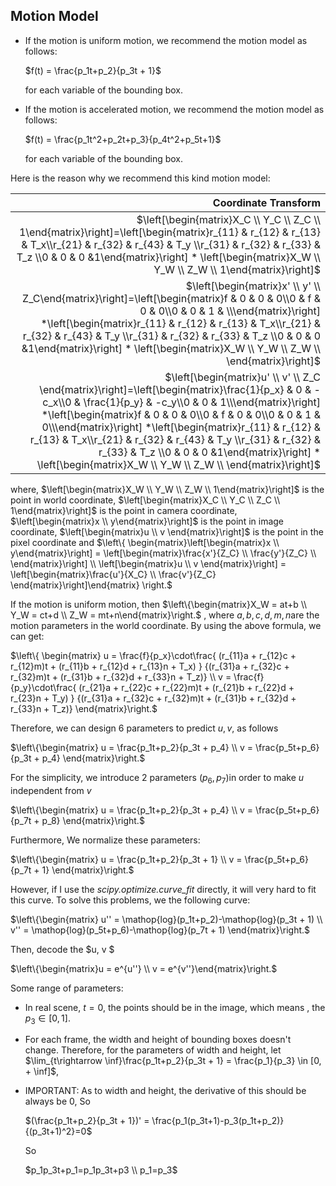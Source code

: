 ## Motion Model

- If  the motion is uniform motion, we recommend the motion model as follows:

  $f(t) = \frac{p_1t+p_2}{p_3t + 1}$

  for each variable of the bounding box.

- If the motion is accelerated motion, we recommend the motion model as follows:

  $f(t) = \frac{p_1t^2+p_2t+p_3}{p_4t^2+p_5t+1}$

  for each variable of the bounding box.

Here is the reason why we recommend this kind motion model:

|                                         Coordinate Transform |
| -----------------------------------------------------------: |
| $\left[\begin{matrix}X_C \\ Y_C \\ Z_C \\ 1\end{matrix}\right]=\left[\begin{matrix}r_{11} & r_{12} & r_{13} & T_x\\r_{21} & r_{32} & r_{43} & T_y \\r_{31} & r_{32} & r_{33} & T_z \\0 & 0 & 0 &1\end{matrix}\right] * \left[\begin{matrix}X_W \\ Y_W \\ Z_W \\ 1\end{matrix}\right]$ |
| $\left[\begin{matrix}x' \\ y' \\ Z_C\end{matrix}\right]=\left[\begin{matrix}f & 0 & 0 & 0\\0 & f & 0 & 0\\0 & 0 & 1 & \\\end{matrix}\right] *\left[\begin{matrix}r_{11} & r_{12} & r_{13} & T_x\\r_{21} & r_{32} & r_{43} & T_y \\r_{31} & r_{32} & r_{33} & T_z \\0 & 0 & 0 &1\end{matrix}\right] * \left[\begin{matrix}X_W \\ Y_W \\ Z_W \\ \end{matrix}\right]$ |
| $\left[\begin{matrix}u' \\ v' \\ Z_C \end{matrix}\right]=\left[\begin{matrix}\frac{1}{p_x} & 0 & -c_x\\0 & \frac{1}{p_y} & -c_y\\0 & 0 & 1\\\end{matrix}\right] *\left[\begin{matrix}f & 0 & 0 & 0\\0 & f & 0 & 0\\0 & 0 & 1 & 0\\\end{matrix}\right] *\left[\begin{matrix}r_{11} & r_{12} & r_{13} & T_x\\r_{21} & r_{32} & r_{43} & T_y \\r_{31} & r_{32} & r_{33} & T_z \\0 & 0 & 0 &1\end{matrix}\right] * \left[\begin{matrix}X_W \\ Y_W \\ Z_W \\ \end{matrix}\right]$ |

where, $\left[\begin{matrix}X_W \\ Y_W \\ Z_W \\ 1\end{matrix}\right]​$ is the point in world coordinate, $\left[\begin{matrix}X_C \\ Y_C \\ Z_C \\ 1\end{matrix}\right]​$ is the point in camera coordinate, $\left[\begin{matrix}x \\ y\end{matrix}\right]​$ is the point in image coordinate, $\left[\begin{matrix}u \\ v \end{matrix}\right]​$ is the point in the pixel coordinate and $\left\{
\begin{matrix}\left[\begin{matrix}x \\ y\end{matrix}\right] = 
\left[\begin{matrix}\frac{x'}{Z_C} \\ \frac{y'}{Z_C} \\ \end{matrix}\right] \\
\left[\begin{matrix}u \\ v \end{matrix}\right] = 
\left[\begin{matrix}\frac{u'}{X_C} \\ \frac{v'}{Z_C} \end{matrix}\right]\end{matrix}
\right.​$

If the motion is uniform motion, then $\left\{\begin{matrix}X_W = at+b \\ Y_W = ct+d \\ Z_W = mt+n\end{matrix}\right.​$ , where $a,b,c, d, m, n ​$ are the motion parameters in the world coordinate. By using the above formula, we can get:

$\left\{
\begin{matrix}
u = \frac{f}{p_x}\cdot\frac{
(r_{11}a + r_{12}c + r_{12}m)t + (r_{11}b + r_{12}d + r_{13}n + T_x)
}
{(r_{31}a + r_{32}c + r_{32}m)t + (r_{31}b + r_{32}d + r_{33}n + T_z)}
\\
v = \frac{f}{p_y}\cdot\frac{
(r_{21}a + r_{22}c + r_{22}m)t + (r_{21}b + r_{22}d + r_{23}n + T_y)
}
{(r_{31}a + r_{32}c + r_{32}m)t + (r_{31}b + r_{32}d + r_{33}n + T_z)}
\end{matrix}\right.$

Therefore, we can design  6 parameters to predict $u,v$, as follows

$\left\{\begin{matrix}
u = \frac{p_1t+p_2}{p_3t + p_4} \\
v = \frac{p_5t+p_6}{p_3t + p_4}
\end{matrix}\right.​$

For the simplicity, we introduce 2 parameters $(p_6, p_7)​$in order to make $u​$ independent from $v​$

$\left\{\begin{matrix}
u = \frac{p_1t+p_2}{p_3t + p_4} \\
v = \frac{p_5t+p_6}{p_7t + p_8}
\end{matrix}\right.$

Furthermore, We normalize these parameters:

$\left\{\begin{matrix}
u = \frac{p_1t+p_2}{p_3t + 1} \\
v = \frac{p_5t+p_6}{p_7t + 1}
\end{matrix}\right.​$

However, if I use the *scipy.optimize.curve_fit* directly, it will very hard to fit this curve. To solve this problems, we the following curve:

$\left\{\begin{matrix}
u'' = \mathop{log}(p_1t+p_2)-\mathop{log}(p_3t + 1) \\
v'' = \mathop{log}(p_5t+p_6)-\mathop{log}(p_7t + 1)
\end{matrix}\right.​$

Then, decode the $u, v      $ 

$\left\{\begin{matrix}u = e^{u''} \\ v = e^{v''}\end{matrix}\right.​$

Some range of parameters:

- In real scene, $t=0$, the points should be in the image, which means , the $p_3 \in [0, 1]$. 

- For each frame, the width and height of bounding boxes doesn't change. Therefore, for the parameters of width and height, let $\lim_{t\rightarrow \inf}\frac{p_1t+p_2}{p_3t + 1} = \frac{p_1}{p_3} \in [0, + \inf]​$,  

- IMPORTANT:  As to width and height, the derivative of this should be always be 0, So

  $(\frac{p_1t+p_2}{p_3t + 1})' = \frac{p_1(p_3t+1)-p_3(p_1t+p_2)}{(p_3t+1)^2}=0$

  So

  $p_1p_3t+p_1=p_1p_3t+p3 \\ p_1=p_3​$

  

​                                                                                                                                                                                                                                                                                                                                                                                                                                                                                                                                                                                                                                                                     


